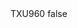 <?xml version="1.0" encoding="UTF-8"?>
<CustomMetadata xmlns="http://soap.sforce.com/2006/04/metadata">
    <label>TXU960</label>
    <protected>false</protected>
</CustomMetadata>
